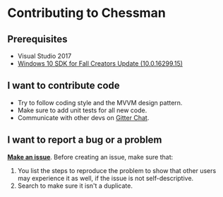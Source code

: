 # Contributing to Chessman

Prerequisites  
-------------
- Visual Studio 2017
- [Windows 10 SDK for Fall Creators Update (10.0.16299.15)](https://developer.microsoft.com/en-us/windows/downloads/windows-10-sdk)

I want to contribute code
---------------------
- Try to follow coding style and the MVVM design pattern.
- Make sure to add unit tests for all new code.
- Communicate with other devs on [Gitter Chat](https://gitter.im/ChessmanDev/Lobby).

I want to report a bug or a problem
-------------
[__Make an issue__](https://github.com/novitchis/Chessman/issues/new). Before creating an issue, make sure that:

1. You list the steps to reproduce the problem to show that other users may experience it as well, if the issue is not self-descriptive.
2. Search to make sure it isn't a duplicate.